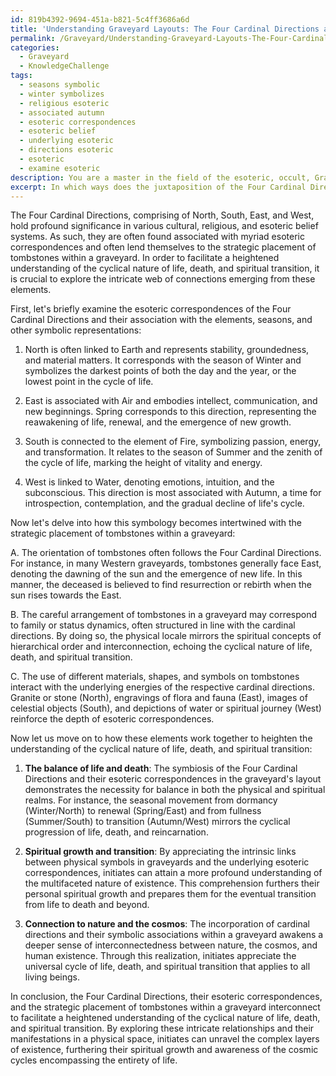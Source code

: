 ```yaml
---
id: 819b4392-9694-451a-b821-5c4ff3686a6d
title: 'Understanding Graveyard Layouts: The Four Cardinal Directions and Their Symbolism'
permalink: /Graveyard/Understanding-Graveyard-Layouts-The-Four-Cardinal-Directions-and-Their-Symbolism/
categories:
  - Graveyard
  - KnowledgeChallenge
tags:
  - seasons symbolic
  - winter symbolizes
  - religious esoteric
  - associated autumn
  - esoteric correspondences
  - esoteric belief
  - underlying esoteric
  - directions esoteric
  - esoteric
  - examine esoteric
description: You are a master in the field of the esoteric, occult, Graveyard and Education. You are a writer of tests, challenges, textbooks and deep knowledge on Graveyard for initiates and students to gain deep insights and understanding from. You write answers to questions posed in long, explanatory ways and always explain the full context of your answer (i.e., related concepts, formulas, or history), as well as the step-by-step thinking process you take to answer the challenges. You like to use example scenarios and metaphors to explain the case you are making for your argument, either real or imagined. Summarize the key themes, ideas, and conclusions at the end.
excerpt: In which ways does the juxtaposition of the Four Cardinal Directions, their underlying esoteric correspondences, and the strategic placement of tombstones within a graveyard interconnect to facilitate a heightened understanding of the cyclical nature of life, death, and spiritual transition?
---
```

The Four Cardinal Directions, comprising of North, South, East, and West, hold profound significance in various cultural, religious, and esoteric belief systems. As such, they are often found associated with myriad esoteric correspondences and often lend themselves to the strategic placement of tombstones within a graveyard. In order to facilitate a heightened understanding of the cyclical nature of life, death, and spiritual transition, it is crucial to explore the intricate web of connections emerging from these elements.

First, let's briefly examine the esoteric correspondences of the Four Cardinal Directions and their association with the elements, seasons, and other symbolic representations:

1. North is often linked to Earth and represents stability, groundedness, and material matters. It corresponds with the season of Winter and symbolizes the darkest points of both the day and the year, or the lowest point in the cycle of life.

2. East is associated with Air and embodies intellect, communication, and new beginnings. Spring corresponds to this direction, representing the reawakening of life, renewal, and the emergence of new growth.

3. South is connected to the element of Fire, symbolizing passion, energy, and transformation. It relates to the season of Summer and the zenith of the cycle of life, marking the height of vitality and energy.

4. West is linked to Water, denoting emotions, intuition, and the subconscious. This direction is most associated with Autumn, a time for introspection, contemplation, and the gradual decline of life's cycle.

Now let's delve into how this symbology becomes intertwined with the strategic placement of tombstones within a graveyard:

A. The orientation of tombstones often follows the Four Cardinal Directions. For instance, in many Western graveyards, tombstones generally face East, denoting the dawning of the sun and the emergence of new life. In this manner, the deceased is believed to find resurrection or rebirth when the sun rises towards the East.

B. The careful arrangement of tombstones in a graveyard may correspond to family or status dynamics, often structured in line with the cardinal directions. By doing so, the physical locale mirrors the spiritual concepts of hierarchical order and interconnection, echoing the cyclical nature of life, death, and spiritual transition.

C. The use of different materials, shapes, and symbols on tombstones interact with the underlying energies of the respective cardinal directions. Granite or stone (North), engravings of flora and fauna (East), images of celestial objects (South), and depictions of water or spiritual journey (West) reinforce the depth of esoteric correspondences.

Now let us move on to how these elements work together to heighten the understanding of the cyclical nature of life, death, and spiritual transition:

1. **The balance of life and death**: The symbiosis of the Four Cardinal Directions and their esoteric correspondences in the graveyard's layout demonstrates the necessity for balance in both the physical and spiritual realms. For instance, the seasonal movement from dormancy (Winter/North) to renewal (Spring/East) and from fullness (Summer/South) to transition (Autumn/West) mirrors the cyclical progression of life, death, and reincarnation.

2. **Spiritual growth and transition**: By appreciating the intrinsic links between physical symbols in graveyards and the underlying esoteric correspondences, initiates can attain a more profound understanding of the multifaceted nature of existence. This comprehension furthers their personal spiritual growth and prepares them for the eventual transition from life to death and beyond.

3. **Connection to nature and the cosmos**: The incorporation of cardinal directions and their symbolic associations within a graveyard awakens a deeper sense of interconnectedness between nature, the cosmos, and human existence. Through this realization, initiates appreciate the universal cycle of life, death, and spiritual transition that applies to all living beings.

In conclusion, the Four Cardinal Directions, their esoteric correspondences, and the strategic placement of tombstones within a graveyard interconnect to facilitate a heightened understanding of the cyclical nature of life, death, and spiritual transition. By exploring these intricate relationships and their manifestations in a physical space, initiates can unravel the complex layers of existence, furthering their spiritual growth and awareness of the cosmic cycles encompassing the entirety of life.
